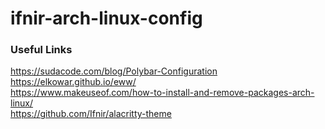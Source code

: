 # ifnir-arch-linux-config

### Useful Links
https://sudacode.com/blog/Polybar-Configuration  
https://elkowar.github.io/eww/  
https://www.makeuseof.com/how-to-install-and-remove-packages-arch-linux/  
https://github.com/Ifnir/alacritty-theme  
